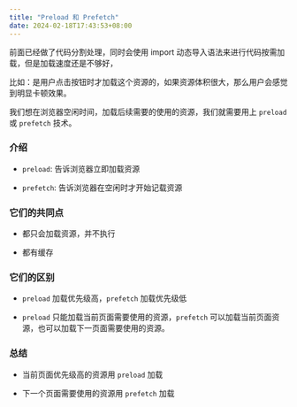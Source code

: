 ```yaml
---
title: "Preload 和 Prefetch"
date: 2024-02-18T17:43:53+08:00
---
```


前面已经做了代码分割处理，同时会使用 import 动态导入语法来进行代码按需加载，但是加载速度还是不够好，

比如：是用户点击按钮时才加载这个资源的，如果资源体积很大，那么用户会感觉到明显卡顿效果。

我们想在浏览器空闲时间，加载后续需要的使用的资源，我们就需要用上 `preload` 或 `prefetch` 技术。

### 介绍

- `preload`: 告诉浏览器立即加载资源

- `prefetch`: 告诉浏览器在空闲时才开始记载资源

### 它们的共同点

- 都只会加载资源，并不执行

- 都有缓存

### 它们的区别

- `preload` 加载优先级高，`prefetch` 加载优先级低

- `preload` 只能加载当前页面需要使用的资源，`prefetch` 可以加载当前页面资源，也可以加载下一页面需要使用的资源。

### 总结

- 当前页面优先级高的资源用 `preload` 加载

- 下一个页面需要使用的资源用 `prefetch` 加载
